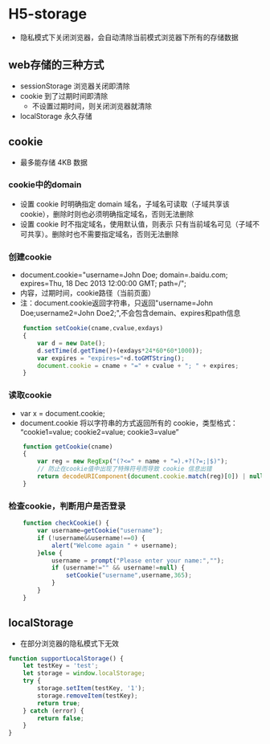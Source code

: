 # H5-storage

- 隐私模式下关闭浏览器，会自动清除当前模式浏览器下所有的存储数据

## web存储的三种方式

- sessionStorage 浏览器关闭即清除
- cookie 到了过期时间即清除
  - 不设置过期时间，则关闭浏览器就清除
- localStorage 永久存储

## cookie

- 最多能存储 4KB 数据

### cookie中的domain

- 设置 cookie 时明确指定 domain 域名，子域名可读取（子域共享该cookie），删除时则也必须明确指定域名，否则无法删除
- 设置 cookie 时不指定域名，使用默认值，则表示 只有当前域名可见（子域不可共享）。删除时也不需要指定域名，否则无法删除

### 创建cookie

- document.cookie="username=John Doe; domain=.baidu.com; expires=Thu, 18 Dec 2013 12:00:00 GMT; path=/";
- 内容，过期时间，cookie路径（当前页面）
- 注：document.cookie返回字符串，只返回"username=John Doe;username2=John Doe2;",不会包含demain、expires和path信息

```javascript
    function setCookie(cname,cvalue,exdays)
    {
        var d = new Date();
        d.setTime(d.getTime()+(exdays*24*60*60*1000));
        var expires = "expires="+d.toGMTString();
        document.cookie = cname + "=" + cvalue + "; " + expires;
    }
```

### 读取cookie

- var x = document.cookie;
- document.cookie 将以字符串的方式返回所有的 cookie，类型格式： “cookie1=value; cookie2=value; cookie3=value”

```javascript
    function getCookie(cname)
    {
        var reg = new RegExp("(?<=" + name + "=).+?(?=;|$)");
        // 防止在cookie值中出现了特殊符号而导致 cookie 信息出错
        return decodeURIComponent(document.cookie.match(reg)[0]) | null;
    }
```

### 检查cookie，判断用户是否登录

```javascript
    function checkCookie() {
        var username=getCookie("username");
        if (!username&&username!==0) {
            alert("Welcome again " + username);
        }else {
            username = prompt("Please enter your name:","");
            if (username!="" && username!=null) {
                setCookie("username",username,365);
            }
        }
    }
```

## localStorage

- 在部分浏览器的隐私模式下无效

```js
function supportLocalStorage() {
    let testKey = 'test';
    let storage = window.localStorage;
    try {
        storage.setItem(testKey, '1');
        storage.removeItem(testKey);
        return true;
    } catch (error) {
        return false;
    }
}
```

